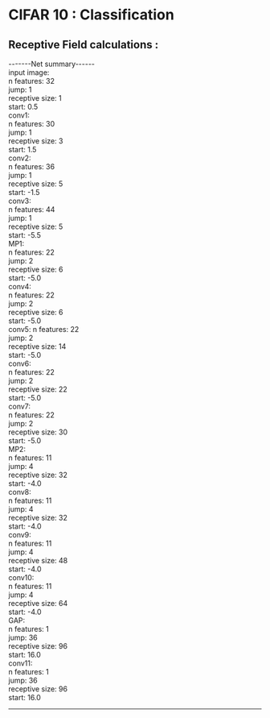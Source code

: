 # CIFAR 10 : Classification

## Receptive Field calculations :

-------Net summary------   
input image:     
	n features: 32   
	jump: 1    
 	 receptive size: 1    
 	 start: 0.5    
conv1:   
	 n features: 30    
 	 jump: 1    
 	 receptive size: 3    
 	 start: 1.5    
conv2:   
	 n features: 36    
 	 jump: 1    
 	 receptive size: 5    
 	 start: -1.5    
conv3:   
	 n features: 44    
 	 jump: 1    
 	 receptive size: 5    
 	 start: -5.5    
MP1:   
	 n features: 22    
 	 jump: 2    
 	 receptive size: 6    
 	 start: -5.0    
conv4:   
	 n features: 22    
 	 jump: 2    
 	 receptive size: 6    
 	 start: -5.0    
conv5:
	 n features: 22    
 	 jump: 2    
 	 receptive size: 14    
 	 start: -5.0    
conv6:   
	 n features: 22    
 	 jump: 2    
 	 receptive size: 22    
 	 start: -5.0    
conv7:   
	 n features: 22    
 	 jump: 2    
 	 receptive size: 30    
 	 start: -5.0    
MP2:   
	 n features: 11    
 	 jump: 4    
 	 receptive size: 32    
 	 start: -4.0    
conv8:   
	 n features: 11    
 	 jump: 4    
 	 receptive size: 32    
 	 start: -4.0    
conv9:   
	 n features: 11    
 	 jump: 4    
 	 receptive size: 48    
 	 start: -4.0    
conv10:   
	 n features: 11    
 	 jump: 4    
 	 receptive size: 64    
 	 start: -4.0    
GAP:   
	 n features: 1    
 	 jump: 36    
 	 receptive size: 96    
 	 start: 16.0    
conv11:   
	 n features: 1    
 	 jump: 36    
 	 receptive size: 96    
 	 start: 16.0    

------------------------   
